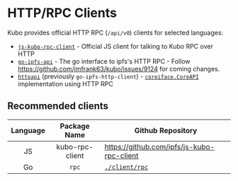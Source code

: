 # HTTP/RPC Clients

Kubo provides official HTTP RPC  (`/api/v0`) clients for selected languages:

- [`js-kubo-rpc-client`](https://github.com/ipfs/js-kubo-rpc-client) - Official JS client for talking to Kubo RPC over HTTP
- [`go-ipfs-api`](https://github.com/ipfs/go-ipfs-api) - The go interface to ipfs's HTTP RPC - Follow https://github.com/jmfrank63/kubo/issues/9124 for coming changes.
- [`httpapi`](./client/rpc) (previously `go-ipfs-http-client`) - [`coreiface.CoreAPI`](https://pkg.go.dev/github.com/ipfs/boxo/coreiface#CoreAPI) implementation using HTTP RPC

## Recommended clients

| Language |     Package Name    | Github Repository                          |
|:--------:|:-------------------:|--------------------------------------------|
| JS       | kubo-rpc-client     | https://github.com/ipfs/js-kubo-rpc-client |
| Go       | `rpc`               | [`./client/rpc`](./client/rpc)             |

